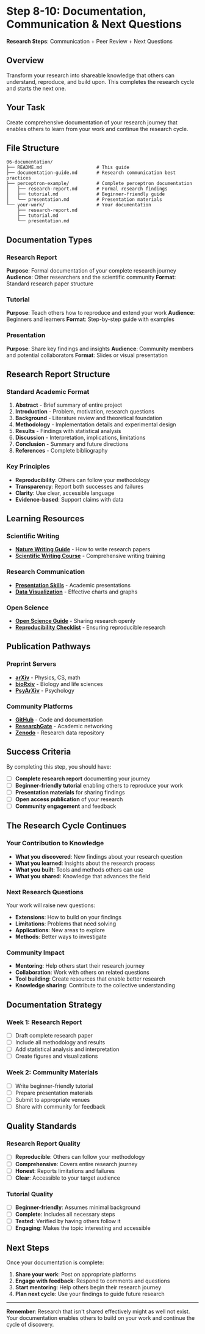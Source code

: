 # Step 8-10: Documentation, Communication & Next Questions

**Research Steps**: Communication + Peer Review + Next Questions

## Overview

Transform your research into shareable knowledge that others can understand, reproduce, and build upon. This completes the research cycle and starts the next one.

## Your Task

Create comprehensive documentation of your research journey that enables others to learn from your work and continue the research cycle.

## File Structure

```
06-documentation/
├── README.md                    # This guide
├── documentation-guide.md       # Research communication best practices
├── perceptron-example/          # Complete perceptron documentation
│   ├── research-report.md       # Formal research findings
│   ├── tutorial.md              # Beginner-friendly guide
│   └── presentation.md          # Presentation materials
└── your-work/                   # Your documentation
    ├── research-report.md
    ├── tutorial.md
    └── presentation.md
```

## Documentation Types

### Research Report
**Purpose**: Formal documentation of your complete research journey
**Audience**: Other researchers and the scientific community
**Format**: Standard research paper structure

### Tutorial
**Purpose**: Teach others how to reproduce and extend your work
**Audience**: Beginners and learners
**Format**: Step-by-step guide with examples

### Presentation
**Purpose**: Share key findings and insights
**Audience**: Community members and potential collaborators
**Format**: Slides or visual presentation

## Research Report Structure

### Standard Academic Format
1. **Abstract** - Brief summary of entire project
2. **Introduction** - Problem, motivation, research questions
3. **Background** - Literature review and theoretical foundation
4. **Methodology** - Implementation details and experimental design
5. **Results** - Findings with statistical analysis
6. **Discussion** - Interpretation, implications, limitations
7. **Conclusion** - Summary and future directions
8. **References** - Complete bibliography

### Key Principles
- **Reproducibility**: Others can follow your methodology
- **Transparency**: Report both successes and failures
- **Clarity**: Use clear, accessible language
- **Evidence-based**: Support claims with data

## Learning Resources

### Scientific Writing
- **[Nature Writing Guide](https://www.nature.com/articles/d41586-019-02918-5)** - How to write research papers
- **[Scientific Writing Course](https://www.coursera.org/learn/sciwrite)** - Comprehensive writing training

### Research Communication
- **[Presentation Skills](https://www.nature.com/articles/d41586-018-07780-5)** - Academic presentations
- **[Data Visualization](https://www.storytellingwithdata.com/fundamentals)** - Effective charts and graphs

### Open Science
- **[Open Science Guide](https://osf.io/getting-started/)** - Sharing research openly
- **[Reproducibility Checklist](https://www.cs.mcgill.ca/~jpineau/ReproducibilityChecklist.pdf)** - Ensuring reproducible research

## Publication Pathways

### Preprint Servers
- **[arXiv](https://arxiv.org/)** - Physics, CS, math
- **[bioRxiv](https://www.biorxiv.org/)** - Biology and life sciences
- **[PsyArXiv](https://psyarxiv.com/)** - Psychology

### Community Platforms
- **[GitHub](https://github.com/)** - Code and documentation
- **[ResearchGate](https://www.researchgate.net/)** - Academic networking
- **[Zenodo](https://zenodo.org/)** - Research data repository

## Success Criteria

By completing this step, you should have:
- [ ] **Complete research report** documenting your journey
- [ ] **Beginner-friendly tutorial** enabling others to reproduce your work
- [ ] **Presentation materials** for sharing findings
- [ ] **Open access publication** of your research
- [ ] **Community engagement** and feedback

## The Research Cycle Continues

### Your Contribution to Knowledge
- **What you discovered**: New findings about your research question
- **What you learned**: Insights about the research process
- **What you built**: Tools and methods others can use
- **What you shared**: Knowledge that advances the field

### Next Research Questions
Your work will raise new questions:
- **Extensions**: How to build on your findings
- **Limitations**: Problems that need solving
- **Applications**: New areas to explore
- **Methods**: Better ways to investigate

### Community Impact
- **Mentoring**: Help others start their research journey
- **Collaboration**: Work with others on related questions
- **Tool building**: Create resources that enable better research
- **Knowledge sharing**: Contribute to the collective understanding

## Documentation Strategy

### Week 1: Research Report
- [ ] Draft complete research paper
- [ ] Include all methodology and results
- [ ] Add statistical analysis and interpretation
- [ ] Create figures and visualizations

### Week 2: Community Materials
- [ ] Write beginner-friendly tutorial
- [ ] Prepare presentation materials
- [ ] Submit to appropriate venues
- [ ] Share with community for feedback

## Quality Standards

### Research Report Quality
- [ ] **Reproducible**: Others can follow your methodology
- [ ] **Comprehensive**: Covers entire research journey
- [ ] **Honest**: Reports limitations and failures
- [ ] **Clear**: Accessible to your target audience

### Tutorial Quality
- [ ] **Beginner-friendly**: Assumes minimal background
- [ ] **Complete**: Includes all necessary steps
- [ ] **Tested**: Verified by having others follow it
- [ ] **Engaging**: Makes the topic interesting and accessible

## Next Steps

Once your documentation is complete:
1. **Share your work**: Post on appropriate platforms
2. **Engage with feedback**: Respond to comments and questions
3. **Start mentoring**: Help others begin their research journey
4. **Plan next cycle**: Use your findings to guide future research

---

**Remember**: Research that isn't shared effectively might as well not exist. Your documentation enables others to build on your work and continue the cycle of discovery.
